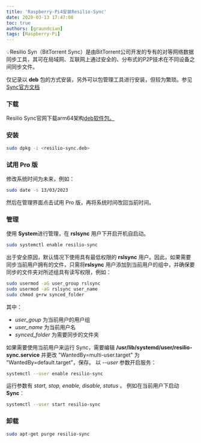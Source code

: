 ```yaml
---
title: 'Raspberry-Pi4安装Resilio-Sync'
date: 2020-03-13 17:47:08
toc: true
authors: [graundcian]
tags: [Raspberry-Pi]
---
```




💡Resilio Syn（BitTorrent Sync）是由BitTorrent公司开发的专有的对等网络数据同步工具，其可在局域网、互联网上通过安全的、分布式的P2P技术在不同设备之间同步文件。

<!-- more -->

仅记录以 **deb** 包的方式安装，另外可以包管理工具进行安装，但较为繁琐。参见[Sync官方文档](https://help.resilio.com/hc/en-us/articles/206178924)

### 下载

Resilio Sync官网下载arm64架构[deb软件包。](https://download-cdn.resilio.com/2.6.4.1344/Debian/resilio-sync_2.6.4.1344-1_arm64.deb)

### 安装

```bash
sudo dpkg -i <resilio-sync.deb>
```

### 试用 Pro 版

修改系统时间为未来，例如：

```bash
sudo date -s 13/03/2023
```
然后在管理界面点击试用 Pro 版，再将系统时间改回当前时间。

### 管理

使用 **System**进行管理，在 **rslsync** 用户下开启开机自启动。

```bash
sudo systemctl enable resilio-sync
```

出于安全原因，默认情况下使用具有最低权限的 **rslsync** 用户。因此，如果需要同步当前用户拥有的文件，只需将**rslsync** 用户添加到当前用户的组中，并确保要同步的文件夹对所述组具有读写权限，例如：

```bash
sudo usermod -aG user_group rslsync
sudo usermod -aG rslsync user_name
sudo chmod g+rw synced_folder
```

其中：

- *user_goup* 为当前用户的用户组
- *user_name* 为当前用户名
- *synced_folder* 为需要同步的文件夹

如果需要使用当前用户来运行 Sync，需要编辑 **/usr/lib/systemd/user/resilio-sync.service** 并更改  "WantedBy=multi-user.target" 为 "WantedBy=default.target"，保存。 以 *--user* 参数开启服务：

```bash
systemctl --user enable resilio-sync
```

运行参数有 *start, stop, enable, disable, status* 。
例如在当前用户下启动 **Sync**：

```bash
systemctl --user start resilio-sync
```

### 卸载

```bash
sudo apt-get purge resilio-sync
```
